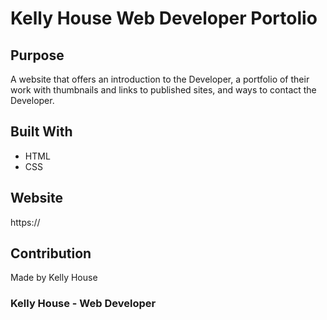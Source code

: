 # Kelly House Web Developer Portolio 

## Purpose
A website that offers an introduction to the Developer, a portfolio of their work with thumbnails and links to published sites, and ways to contact the Developer. 

## Built With
* HTML
* CSS

## Website
https://

## Contribution
Made by Kelly House

### Kelly House - Web Developer 